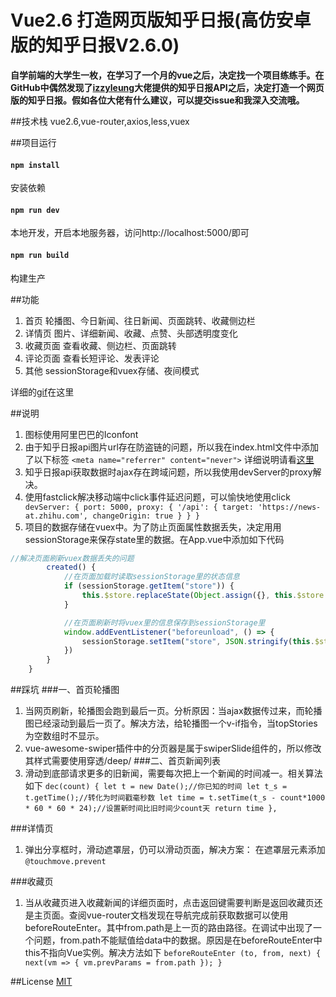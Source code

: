# Vue2.6 打造网页版知乎日报(高仿安卓版的知乎日报V2.6.0)
   **自学前端的大学生一枚，在学习了一个月的vue之后，决定找一个项目练练手。在GitHub中偶然发现了[izzyleung](https://github.com/izzyleung/ZhihuDailyPurify/wiki/%E7%9F%A5%E4%B9%8E%E6%97%A5%E6%8A%A5-API-%E5%88%86%E6%9E%90)大佬提供的知乎日报API之后，决定打造一个网页版的知乎日报。假如各位大佬有什么建议，可以提交issue和我深入交流哦。**

 ##技术栈
   vue2.6,vue-router,axios,less,vuex
    
 ##项目运行
 #### `npm install`
   安装依赖
      
 #### `npm run dev`
   本地开发，开启本地服务器，访问http://localhost:5000/即可

 #### `npm run build`
   构建生产


 ##功能
 1. 首页
    轮播图、今日新闻、往日新闻、页面跳转、收藏侧边栏
 2. 详情页
    图片、详细新闻、收藏、点赞、头部透明度变化
 3. 收藏页面
    查看收藏、侧边栏、页面跳转
 4. 评论页面
    查看长短评论、发表评论
 5. 其他
    sessionStorage和vuex存储、夜间模式

 详细的[gif](https://github.com/arry-dd/gif)在这里   

##说明
1. 图标使用阿里巴巴的Iconfont
2. 由于知乎日报api图片url存在防盗链的问题，所以我在index.html文件中添加了以下标签
  `<meta name="referrer" content="never">`
  详细说明请看[这里](https://www.cnblogs.com/dongcanliang/archive/2017/04/01/6655061.html)
3. 知乎日报api获取数据时ajax存在跨域问题，所以我使用devServer的proxy解决。
4. 使用fastclick解决移动端中click事件延迟问题，可以愉快地使用click
  `
  devServer: {
        port: 5000,
        proxy: {
            '/api': {
                target: 'https://news-at.zhihu.com',
                changeOrigin: true
            }
        }
    }`
5. 项目的数据存储在vuex中。为了防止页面属性数据丢失，决定用用sessionStorage来保存state里的数据。在App.vue中添加如下代码
  

  ```javascript
  //解决页面刷新vuex数据丢失的问题
          created() {
              //在页面加载时读取sessionStorage里的状态信息
              if (sessionStorage.getItem("store")) {
                  this.$store.replaceState(Object.assign({}, this.$store.state, JSON.parse(sessionStorage.getItem("store"))))
              }
  
              //在页面刷新时将vuex里的信息保存到sessionStorage里
              window.addEventListener("beforeunload", () => {
                  sessionStorage.setItem("store", JSON.stringify(this.$store.state))
              })
          }
      }
  ```
  
  


##踩坑
###一、首页轮播图
1. 当网页刷新，轮播图会跑到最后一页。分析原因：当ajax数据传过来，而轮播图已经滚动到最后一页了。解决方法，给轮播图一个v-if指令，当topStories为空数组时不显示。
2. vue-awesome-swiper插件中的分页器是属于swiperSlide组件的，所以修改其样式需要使用穿透/deep/
###二、首页新闻列表
1. 滑动到底部请求更多的旧新闻，需要每次把上一个新闻的时间减一。相关算法如下
`dec(count) {
     let t = new Date();//你已知的时间
     let t_s = t.getTime();//转化为时间戳毫秒数
     let time = t.setTime(t_s - count*1000 * 60 * 60 * 24);//设置新时间比旧时间少count天
     return time
},`

###详情页
1. 弹出分享框时，滑动遮罩层，仍可以滑动页面，解决方案：
在遮罩层元素添加`@touchmove.prevent`

###收藏页
1. 当从收藏页进入收藏新闻的详细页面时，点击返回键需要判断是返回收藏页还是主页面。查阅vue-router文档发现在导航完成前获取数据可以使用beforeRouteEnter。其中from.path是上一页的路由路径。在调试中出现了一个问题，from.path不能赋值给data中的数据。原因是在beforeRouteEnter中this不指向Vue实例。解决方法如下
`beforeRouteEnter (to, from, next) {
             next(vm => {
                 vm.prevParams = from.path
             });
         }`

##License
  [MIT](https://opensource.org/licenses/MIT)
